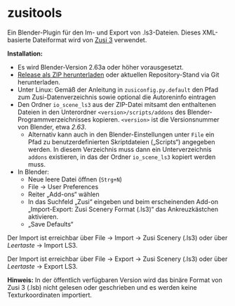 zusitools
=========

Ein Blender-Plugin für den Im- und Export von .ls3-Dateien. Dieses XML-basierte Dateiformat wird von [Zusi 3](http://www.zusi.de) verwendet.

**Installation:** 

 * Es wird Blender-Version 2.63a oder höher vorausgesetzt.
 * [Release als ZIP herunterladen](https://github.com/zusitools/blender_ls3/releases) oder aktuellen Repository-Stand via Git herunterladen.
 * Unter Linux: Gemäß der Anleitung in `zusiconfig.py.default` den Pfad zum Zusi-Datenverzeichnis sowie optional die Autoreninfo eintragen
 * Den Ordner `io_scene_ls3` aus der ZIP-Datei mitsamt den enthaltenen Dateien in den Unterordner `<version>/scripts/addons` des Blender-Programmverzeichnisses kopieren. `<version>` ist die Versionsnummer von Blender, etwa *2.63*.
     * Alternativ kann auch in den Blender-Einstellungen unter `File` ein Pfad zu benutzerdefinierten Skriptdateien („Scripts“) angegeben werden. In diesem Verzeichnis muss dann ein Unterverzeichnis `addons` existieren, in das der Ordner `io_scene_ls3` kopiert werden muss.
 * In Blender:
     * Neue leere Datei öffnen (`Strg+N`)
     * File → User Preferences
     * Reiter „Add-ons“ wählen
     * In das Suchfeld „Zusi“ eingeben und beim erscheinenden Add-on „Import-Export: Zusi Scenery Format (.ls3)“ das Ankreuzkästchen aktivieren.
     * „Save Defaults“

Der Import ist erreichbar über File → Import → Zusi Scenery (.ls3) oder über *Leertaste* → Import LS3.

Der Import ist erreichbar über File → Export → Zusi Scenery (.ls3) oder über *Leertaste* → Export LS3.

**Hinweis:** In der öffentlich verfügbaren Version wird das binäre Format von Zusi 3 (.lsb) nicht gelesen oder geschrieben und es werden keine Texturkoordinaten importiert.
